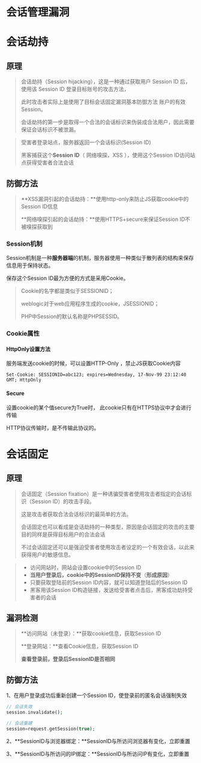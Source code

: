 # 会话管理漏洞

# 会话劫持

## 原理

> 会话劫持（Session hijacking），这是一种通过获取用户 Session ID 后，使用该 Session ID 登录目标账号的攻击方法，
>
> 此时攻击者实际上是使用了目标会话固定漏洞基本防御方法 账户的有效 Session。
>
> 会话劫持的第一步是取得一个合法的会话标识来伪装成合法用户，因此需要保证会话标识不被泄漏。 

> 受害者登录站点，服务器返回一个会话标识(Session ID)
>
> 黑客捕获这个**Session ID**（ 网络嗅探，XSS ），使用这个Session ID访问站点获得受害者合法会话

## 防御方法

> **XSS漏洞引起的会话劫持：**使用http-only来防止JS获取cookie中的Session ID信息
>
> **网络嗅探引起的会话劫持：**使用HTTPS+secure来保证Session ID不被嗅探获取到

### Session机制

Session机制是一种**服务器端**的机制，服务器使用一种类似于散列表的结构来保存信息用于保持状态。

保存这个Session ID最为方便的方式是采用Cookie。

> Cookie的名字都是类似于SESSIONID；
>
> weblogic对于web应用程序生成的cookie，JSESSIONID；
>
> PHP中Session的默认名称是PHPSESSID。

### Cookie属性

#### HttpOnly设置方法

服务端发送cookie的时候，可以设置HTTP-Only ，禁止JS获取Cookie内容

```http
Set-Cookie: SESSIONID=abc123; expires=Wednesday, 17-Nov-99 23:12:40 GMT; HttpOnly
```

#### Secure

设置cookie的某个值secure为True时， 此cookie只有在HTTPS协议中才会进行传输 

HTTP协议传输时，是不传输此协议的。 

# 会话固定

## 原理

> 会话固定（Session fixation）是一种诱骗受害者使用攻击者指定的会话标识（Session ID）的攻击手段。
>
> 这是攻击者获取合法会话标识的最简单的方法。
>
> 会话固定也可以看成是会话劫持的一种类型，原因是会话固定的攻击的主要目的同样是获得目标用户的合法会话
>
> 不过会话固定还可以是强迫受害者使用攻击者设定的一个有效会话，以此来获得用户的敏感信息。

> - 访问网站时，网站会设置cookie中的Session ID
> - **当用户登录后，cookie中的SessionID保持不变**（**形成原因**）
> - 只要获取登陆前的Session ID内容，就可以知道登陆后的Session ID
> - 黑客用该Session ID构造链接，发送给受害者点击后，黑客成功劫持受害者的会话

## 漏洞检测

> **访问网站（未登录）：**获取cookie信息，获取Session ID
>
> **登录网站：**查看Cookie信息，获取Session ID
>
> **查看登录前，登录后SessionID是否相同** 

## 防御方法

1、在用户登录成功后重新创建一个Session ID，使登录前的匿名会话强制失效 

```php
// 会话失效
session.invalidate();

// 会话重建
session=request.getSession(true);
```

2、**SessionID与浏览器绑定：**SessionID与所访问浏览器有变化，立即重置 

3、**SessionID与所访问的IP绑定：**SessionID与所访问IP有变化，立即重置 
